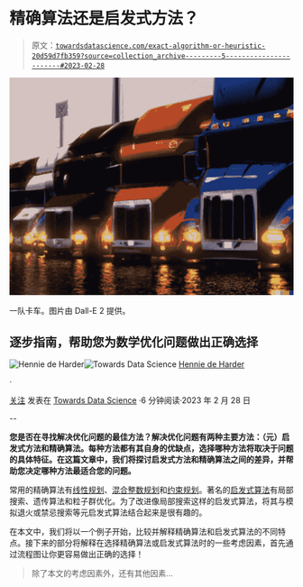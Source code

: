 # 精确算法还是启发式方法？

> 原文：[`towardsdatascience.com/exact-algorithm-or-heuristic-20d59d7fb359?source=collection_archive---------5-----------------------#2023-02-28`](https://towardsdatascience.com/exact-algorithm-or-heuristic-20d59d7fb359?source=collection_archive---------5-----------------------#2023-02-28)

![](img/d9bca324355d53b2b6ba3569da40cb8a.png)

一队卡车。图片由 Dall-E 2 提供。

## 逐步指南，帮助您为数学优化问题做出正确选择

[](https://hennie-de-harder.medium.com/?source=post_page-----20d59d7fb359--------------------------------)![Hennie de Harder](https://hennie-de-harder.medium.com/?source=post_page-----20d59d7fb359--------------------------------)[](https://towardsdatascience.com/?source=post_page-----20d59d7fb359--------------------------------)![Towards Data Science](https://towardsdatascience.com/?source=post_page-----20d59d7fb359--------------------------------) [Hennie de Harder](https://hennie-de-harder.medium.com/?source=post_page-----20d59d7fb359--------------------------------)

·

[关注](https://medium.com/m/signin?actionUrl=https%3A%2F%2Fmedium.com%2F_%2Fsubscribe%2Fuser%2Ffb96be98b7b9&operation=register&redirect=https%3A%2F%2Ftowardsdatascience.com%2Fexact-algorithm-or-heuristic-20d59d7fb359&user=Hennie+de+Harder&userId=fb96be98b7b9&source=post_page-fb96be98b7b9----20d59d7fb359---------------------post_header-----------) 发表在 [Towards Data Science](https://towardsdatascience.com/?source=post_page-----20d59d7fb359--------------------------------) ·6 分钟阅读·2023 年 2 月 28 日[](https://medium.com/m/signin?actionUrl=https%3A%2F%2Fmedium.com%2F_%2Fvote%2Ftowards-data-science%2F20d59d7fb359&operation=register&redirect=https%3A%2F%2Ftowardsdatascience.com%2Fexact-algorithm-or-heuristic-20d59d7fb359&user=Hennie+de+Harder&userId=fb96be98b7b9&source=-----20d59d7fb359---------------------clap_footer-----------)

--

[](https://medium.com/m/signin?actionUrl=https%3A%2F%2Fmedium.com%2F_%2Fbookmark%2Fp%2F20d59d7fb359&operation=register&redirect=https%3A%2F%2Ftowardsdatascience.com%2Fexact-algorithm-or-heuristic-20d59d7fb359&source=-----20d59d7fb359---------------------bookmark_footer-----------)

**您是否在寻找解决优化问题的最佳方法？解决优化问题有两种主要方法：（元）启发式方法和精确算法。每种方法都有其自身的优缺点，选择哪种方法将取决于问题的具体特征。在这篇文章中，我们将探讨启发式方法和精确算法之间的差异，并帮助您决定哪种方法最适合您的问题。**

常用的精确算法有[线性规划](https://medium.com/towards-data-science/a-beginners-guide-to-linear-programming-and-the-simplex-algorithm-87db017e92b4)、[混合整数规划](https://medium.com/towards-data-science/how-to-handle-optimization-problems-daf97b3c248c)和[约束规划](https://medium.com/towards-data-science/constraint-programming-explained-2882dc3ad9df)。著名的[启发式算法](https://medium.com/towards-data-science/mathematical-optimization-heuristics-every-data-scientist-should-know-b26de0bd43e6)有局部搜索、遗传算法和粒子群优化。为了改进像局部搜索这样的启发式算法，将其与模拟退火或禁忌搜索等元启发式算法结合起来是很有趣的。

在本文中，我们将以一个例子开始，比较并解释精确算法和启发式算法的不同特点。接下来的部分将解释在选择精确算法或启发式算法时的一些考虑因素，首先通过流程图让你更容易做出正确的选择！

> 除了本文的考虑因素外，还有其他因素…
